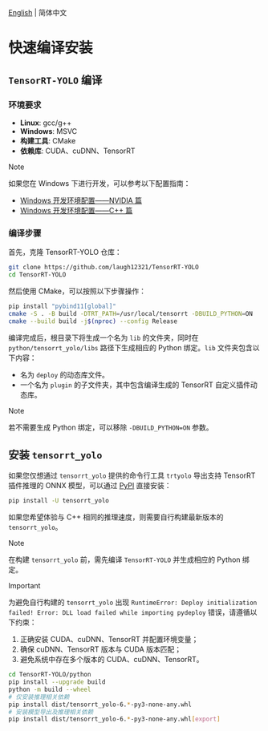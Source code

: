 [English](../en/build_and_install.md) | 简体中文

# 快速编译安装

## `TensorRT-YOLO` 编译

### 环境要求

- **Linux**: gcc/g++
- **Windows**: MSVC
- **构建工具**: CMake
- **依赖库**: CUDA、cuDNN、TensorRT

> [!NOTE]  
> 如果您在 Windows 下进行开发，可以参考以下配置指南：
>
> - [Windows 开发环境配置——NVIDIA 篇](https://www.cnblogs.com/laugh12321/p/17830096.html)
> - [Windows 开发环境配置——C++ 篇](https://www.cnblogs.com/laugh12321/p/17827624.html)

### 编译步骤

首先，克隆 TensorRT-YOLO 仓库：

```bash
git clone https://github.com/laugh12321/TensorRT-YOLO
cd TensorRT-YOLO
```

然后使用 CMake，可以按照以下步骤操作：

```bash
pip install "pybind11[global]"
cmake -S . -B build -DTRT_PATH=/usr/local/tensorrt -DBUILD_PYTHON=ON
cmake --build build -j$(nproc) --config Release
```

编译完成后，根目录下将生成一个名为 `lib` 的文件夹，同时在 `python/tensorrt_yolo/libs` 路径下生成相应的 Python 绑定。`lib` 文件夹包含以下内容：
- 名为 `deploy` 的动态库文件。
- 一个名为 `plugin` 的子文件夹，其中包含编译生成的 TensorRT 自定义插件动态库。

> [!NOTE]  
> 若不需要生成 Python 绑定，可以移除 `-DBUILD_PYTHON=ON` 参数。

## 安装 `tensorrt_yolo`

如果您仅想通过 `tensorrt_yolo` 提供的命令行工具 `trtyolo` 导出支持 TensorRT 插件推理的 ONNX 模型，可以通过 [PyPI](https://pypi.org/project/tensorrt-yolo) 直接安装：

```bash
pip install -U tensorrt_yolo
```

如果您希望体验与 C++ 相同的推理速度，则需要自行构建最新版本的 `tensorrt_yolo`。

> [!NOTE]  
> 在构建 `tensorrt_yolo` 前，需先编译 `TensorRT-YOLO` 并生成相应的 Python 绑定。

> [!IMPORTANT]  
> 为避免自行构建的 `tensorrt_yolo` 出现 `RuntimeError: Deploy initialization failed! Error: DLL load failed while importing pydeploy` 错误，请遵循以下约束：
>
> 1. 正确安装 CUDA、cuDNN、TensorRT 并配置环境变量；
> 2. 确保 cuDNN、TensorRT 版本与 CUDA 版本匹配；
> 3. 避免系统中存在多个版本的 CUDA、cuDNN、TensorRT。

```bash
cd TensorRT-YOLO/python
pip install --upgrade build
python -m build --wheel
# 仅安装推理相关依赖
pip install dist/tensorrt_yolo-6.*-py3-none-any.whl
# 安装模型导出及推理相关依赖
pip install dist/tensorrt_yolo-6.*-py3-none-any.whl[export]
```
